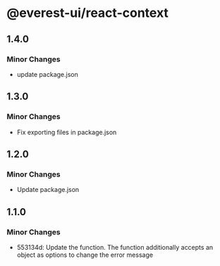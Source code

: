 # @everest-ui/react-context

## 1.4.0

### Minor Changes

- update package.json

## 1.3.0

### Minor Changes

- Fix exporting files in package.json

## 1.2.0

### Minor Changes

- Update package.json

## 1.1.0

### Minor Changes

- 553134d: Update the function. The function additionally accepts an object as options to change the error message
